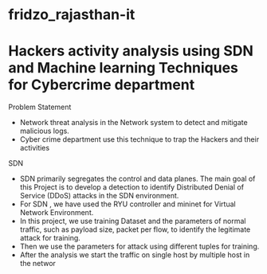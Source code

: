 # fridzo_rajasthan-it

# Hackers activity analysis using SDN and Machine learning Techniques for Cybercrime department

Problem Statement

- Network threat analysis in the Network system to detect and mitigate malicious logs.
- Cyber crime department use this technique to trap the Hackers and their activities

SDN

- SDN primarily segregates the control and data planes.
The main goal of this Project is to develop a detection to identify Distributed Denial of Service (DDoS) attacks in the SDN environment.
- For SDN , we have used the RYU controller and mininet for Virtual Network Environment.
- In this project, we use training Dataset and the parameters of normal traffic, such as payload size, packet per flow, to identify the legitimate attack for training.
- Then we use the parameters for attack using different tuples for training.
- After the analysis we start the traffic on single host by multiple host in the networ
